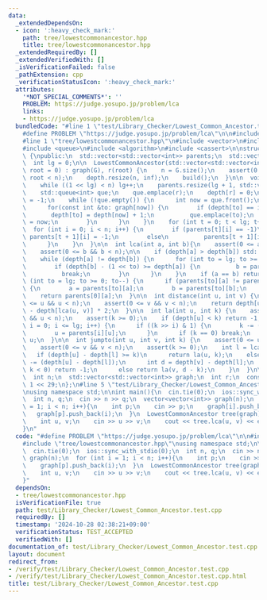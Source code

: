 ```yaml
---
data:
  _extendedDependsOn:
  - icon: ':heavy_check_mark:'
    path: tree/lowestcommonancestor.hpp
    title: tree/lowestcommonancestor.hpp
  _extendedRequiredBy: []
  _extendedVerifiedWith: []
  _isVerificationFailed: false
  _pathExtension: cpp
  _verificationStatusIcon: ':heavy_check_mark:'
  attributes:
    '*NOT_SPECIAL_COMMENTS*': ''
    PROBLEM: https://judge.yosupo.jp/problem/lca
    links:
    - https://judge.yosupo.jp/problem/lca
  bundledCode: "#line 1 \"test/Library_Checker/Lowest_Common_Ancestor.test.cpp\"\n\
    #define PROBLEM \"https://judge.yosupo.jp/problem/lca\"\n\n#include <iostream>\n\
    #line 1 \"tree/lowestcommonancestor.hpp\"\n#include <vector>\n#include <tuple>\n\
    #include <queue>\n#include <algorithm>\n#include <cassert>\n\nstruct LowestCommonAncestor\
    \ {\npublic:\n  std::vector<std::vector<int>> parents;\n  std::vector<int> depth;\n\
    \  int lg = 0;\n\n  LowestCommonAncestor(std::vector<std::vector<int>> G, int\
    \ root = 0) : graph(G), r(root) {\n    n = G.size();\n    assert(0 <= root &&\
    \ root < n);\n    depth.resize(n, inf);\n    build();\n  }\n\n  void build(){\n\
    \    while ((1 << lg) < n) lg++;\n    parents.resize(lg + 1, std::vector<int>(n));\n\
    \    std::queue<int> que;\n    que.emplace(r);\n    depth[r] = 0;\n    parents[0][r]\
    \ = -1;\n    while (!que.empty()) {\n      int now = que.front();\n      que.pop();\n\
    \      for(const int &to: graph[now]) {\n        if (depth[to] == inf) {\n   \
    \       depth[to] = depth[now] + 1;\n          que.emplace(to);\n          parents[0][to]\
    \ = now;\n        }\n      }\n    }\n    for (int t = 0; t < lg; t++) {\n    \
    \  for (int i = 0; i < n; i++) {\n        if (parents[t][i] == -1)\n         \
    \ parents[t + 1][i] = -1;\n        else\n          parents[t + 1][i] = parents[t][parents[t][i]];\n\
    \      }\n    }\n  }\n\n  int lca(int a, int b){\n    assert(0 <= a && a < n);\n\
    \    assert(0 <= b && b < n);\n\n    if (depth[a] > depth[b]) std::swap(a, b);\n\
    \    while (depth[a] != depth[b]) {\n      for (int to = lg; to >= 0; to--) {\n\
    \        if (depth[b] - (1 << to) >= depth[a]) {\n          b = parents[to][b];\n\
    \          break;\n        }\n      }\n    }\n    if (a == b) return a;\n    for\
    \ (int to = lg; to >= 0; to--) {\n      if (parents[to][a] != parents[to][b])\
    \ {\n        a = parents[to][a];\n        b = parents[to][b];\n      }\n    }\n\
    \    return parents[0][a];\n  }\n\n  int distance(int u, int v) {\n    assert(0\
    \ <= u && u < n);\n    assert(0 <= v && v < n);\n    return depth[u] + depth[v]\
    \ - depth[lca(u, v)] * 2;\n  }\n\n  int la(int u, int k) {\n    assert(0 <= u\
    \ && u < n);\n    assert(k >= 0);\n    if (depth[u] < k) return -1;\n    for (int\
    \ i = 0; i <= lg; i++) {\n      if ((k >> i) & 1) {\n        k -= (1 << i);\n\
    \        u = parents[i][u];\n      }\n      if (k == 0) break;\n    }\n    return\
    \ u;\n  }\n\n  int jumpto(int u, int v, int k) {\n    assert(0 <= u && u < n);\n\
    \    assert(0 <= v && v < n);\n    assert(k >= 0);\n    int l = lca(u, v);\n \
    \   if (depth[u] - depth[l] >= k)\n      return la(u, k);\n    else {\n      k\
    \ -= (depth[u] - depth[l]);\n      int d = depth[v] - depth[l];\n      if (d -\
    \ k < 0) return -1;\n      else return la(v, d - k);\n    }\n  }\n\nprivate:\n\
    \  int n;\n  std::vector<std::vector<int>> graph;\n  int r;\n  const int inf =\
    \ 1 << 29;\n};\n#line 5 \"test/Library_Checker/Lowest_Common_Ancestor.test.cpp\"\
    \nusing namespace std;\n\nint main(){\n  cin.tie(0);\n  ios::sync_with_stdio(0);\n\
    \  int n, q;\n  cin >> n >> q;\n  vector<vector<int>> graph(n);\n  for (int i\
    \ = 1; i < n; i++){\n    int p;\n    cin >> p;\n    graph[i].push_back(p);\n \
    \   graph[p].push_back(i);\n  }\n  LowestCommonAncestor tree(graph);\n  while(q--){\n\
    \    int u, v;\n    cin >> u >> v;\n    cout << tree.lca(u, v) << endl;\n  }\n\
    }\n"
  code: "#define PROBLEM \"https://judge.yosupo.jp/problem/lca\"\n\n#include <iostream>\n\
    #include \"tree/lowestcommonancestor.hpp\"\nusing namespace std;\n\nint main(){\n\
    \  cin.tie(0);\n  ios::sync_with_stdio(0);\n  int n, q;\n  cin >> n >> q;\n  vector<vector<int>>\
    \ graph(n);\n  for (int i = 1; i < n; i++){\n    int p;\n    cin >> p;\n    graph[i].push_back(p);\n\
    \    graph[p].push_back(i);\n  }\n  LowestCommonAncestor tree(graph);\n  while(q--){\n\
    \    int u, v;\n    cin >> u >> v;\n    cout << tree.lca(u, v) << endl;\n  }\n\
    }"
  dependsOn:
  - tree/lowestcommonancestor.hpp
  isVerificationFile: true
  path: test/Library_Checker/Lowest_Common_Ancestor.test.cpp
  requiredBy: []
  timestamp: '2024-10-28 02:38:21+09:00'
  verificationStatus: TEST_ACCEPTED
  verifiedWith: []
documentation_of: test/Library_Checker/Lowest_Common_Ancestor.test.cpp
layout: document
redirect_from:
- /verify/test/Library_Checker/Lowest_Common_Ancestor.test.cpp
- /verify/test/Library_Checker/Lowest_Common_Ancestor.test.cpp.html
title: test/Library_Checker/Lowest_Common_Ancestor.test.cpp
---
```

